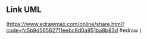 ## Link UML
(https://www.edrawmax.com/online/share.html?code=fc5b9d56562711eebc8d0a951ba8b83d #edraw )

